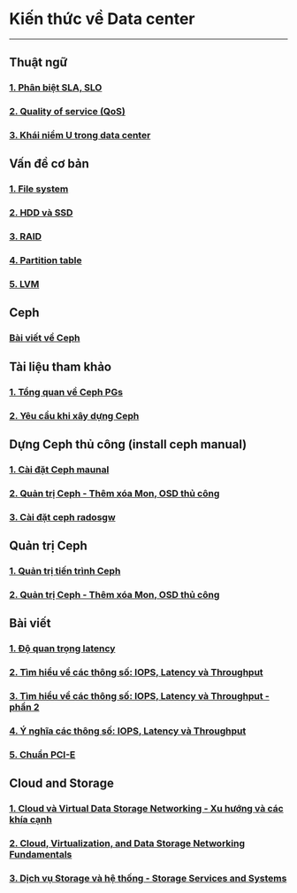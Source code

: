 # Kiến thức về Data center
---
## Thuật ngữ
### [1. Phân biệt SLA, SLO](docs/terms/sla-slo.md)
### [2. Quality of service (QoS)](docs/terms/QoS.md)
### [3. Khái niểm U trong data center](docs/terms/u-mean-datacenter.md)

## Vấn đề cơ bản
### [1. File system](https://github.com/lacoski/khoa-luan#1-file-system)
### [2. HDD và SSD](https://github.com/lacoski/khoa-luan#2-hdd---ssd)
### [3. RAID](https://github.com/lacoski/khoa-luan#3-raid)
### [4. Partition table](https://github.com/lacoski/khoa-luan#4-partition-table)
### [5. LVM](https://github.com/lacoski/khoa-luan#5-lvm)

## Ceph
### [Bài viết về Ceph](https://github.com/lacoski/khoa-luan#6-ceph)

## Tài liệu tham khảo
### [1. Tổng quan về Ceph PGs](docs/ceph/ceph-pgs.md)
### [2. Yêu cầu khi xây dựng Ceph](docs/ceph/ceph-requirement-note.md)

## Dựng Ceph thủ công (install ceph manual)
### [1. Cài đặt Ceph maunal](docs/ceph/ceph-manual.md)
### [2. Quản trị Ceph - Thêm xóa Mon, OSD thủ công](docs/ceph/ceph-admin-mon-osd.md)
### [3. Cài đặt ceph radosgw](docs/ceph/ceph-install-rgw.md)

## Quản trị Ceph
### [1. Quản trị tiến trình Ceph](docs/ceph/manual-service-ceph.md)
### [2. Quản trị Ceph - Thêm xóa Mon, OSD thủ công](docs/ceph/ceph-admin-mon-osd.md)

## Bài viết
### [1. Độ quan trọng latency](docs/latency.md)
### [2. Tìm hiểu về các thông số: IOPS, Latency và Throughput](docs/iops-latency-throughput.md)
### [3. Tìm hiểu về các thông số: IOPS, Latency và Throughput - phần 2](docs/iops-latency-throughput-2.md)
### [4. Ý nghĩa các thông số: IOPS, Latency và Throughput](docs/terms/iops-latency-throughput.md)
### [5. Chuẩn PCI-E](docs/terms/pcie.md)


## Cloud and Storage
### [1. Cloud và Virtual Data Storage Networking - Xu hướng và các khía cạnh](docs/idc/chap1.md)
### [2. Cloud, Virtualization, and Data Storage Networking Fundamentals](docs/idc/chap2.md)
### [3. Dịch vụ Storage và hệ thống - Storage Services and Systems](docs/idc/chap9.md)
